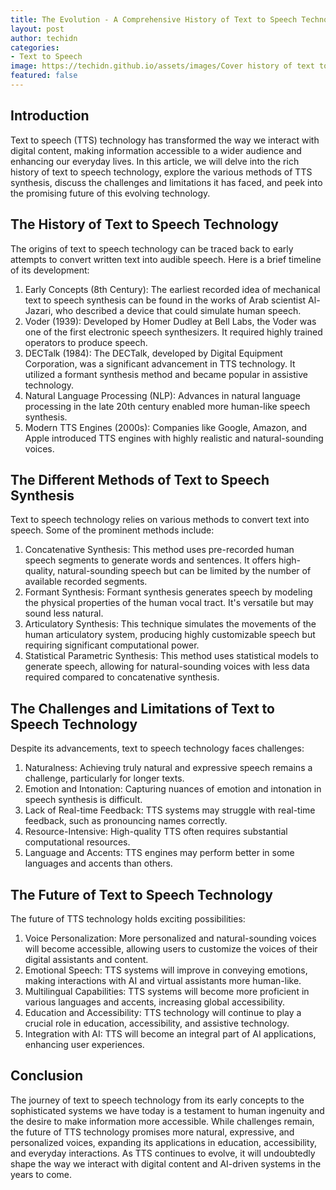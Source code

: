 ```yaml
---
title: The Evolution - A Comprehensive History of Text to Speech Technology
layout: post
author: techidn
categories: 
- Text to Speech
image: https://techidn.github.io/assets/images/Cover history of text to speech technology.jpg
featured: false
---
```


## Introduction

Text to speech (TTS) technology has transformed the way we interact with digital content, making information accessible to a wider audience and enhancing our everyday lives. In this article, we will delve into the rich history of text to speech technology, explore the various methods of TTS synthesis, discuss the challenges and limitations it has faced, and peek into the promising future of this evolving technology.

## The History of Text to Speech Technology

The origins of text to speech technology can be traced back to early attempts to convert written text into audible speech. Here is a brief timeline of its development:

1. Early Concepts (8th Century): The earliest recorded idea of mechanical text to speech synthesis can be found in the works of Arab scientist Al-Jazari, who described a device that could simulate human speech.
2. Voder (1939): Developed by Homer Dudley at Bell Labs, the Voder was one of the first electronic speech synthesizers. It required highly trained operators to produce speech.
3. DECTalk (1984): The DECTalk, developed by Digital Equipment Corporation, was a significant advancement in TTS technology. It utilized a formant synthesis method and became popular in assistive technology.
4. Natural Language Processing (NLP): Advances in natural language processing in the late 20th century enabled more human-like speech synthesis.
5. Modern TTS Engines (2000s): Companies like Google, Amazon, and Apple introduced TTS engines with highly realistic and natural-sounding voices.

## The Different Methods of Text to Speech Synthesis

Text to speech technology relies on various methods to convert text into speech. Some of the prominent methods include:

1. Concatenative Synthesis: This method uses pre-recorded human speech segments to generate words and sentences. It offers high-quality, natural-sounding speech but can be limited by the number of available recorded segments.
2. Formant Synthesis: Formant synthesis generates speech by modeling the physical properties of the human vocal tract. It's versatile but may sound less natural.
3. Articulatory Synthesis: This technique simulates the movements of the human articulatory system, producing highly customizable speech but requiring significant computational power.
4. Statistical Parametric Synthesis: This method uses statistical models to generate speech, allowing for natural-sounding voices with less data required compared to concatenative synthesis.

## The Challenges and Limitations of Text to Speech Technology

Despite its advancements, text to speech technology faces challenges:

1. Naturalness: Achieving truly natural and expressive speech remains a challenge, particularly for longer texts.
2. Emotion and Intonation: Capturing nuances of emotion and intonation in speech synthesis is difficult.
3. Lack of Real-time Feedback: TTS systems may struggle with real-time feedback, such as pronouncing names correctly.
4. Resource-Intensive: High-quality TTS often requires substantial computational resources.
5. Language and Accents: TTS engines may perform better in some languages and accents than others.

## The Future of Text to Speech Technology

The future of TTS technology holds exciting possibilities:

1. Voice Personalization: More personalized and natural-sounding voices will become accessible, allowing users to customize the voices of their digital assistants and content.
2. Emotional Speech: TTS systems will improve in conveying emotions, making interactions with AI and virtual assistants more human-like.
3. Multilingual Capabilities: TTS systems will become more proficient in various languages and accents, increasing global accessibility.
4. Education and Accessibility: TTS technology will continue to play a crucial role in education, accessibility, and assistive technology.
5. Integration with AI: TTS will become an integral part of AI applications, enhancing user experiences.

## Conclusion

The journey of text to speech technology from its early concepts to the sophisticated systems we have today is a testament to human ingenuity and the desire to make information more accessible. While challenges remain, the future of TTS technology promises more natural, expressive, and personalized voices, expanding its applications in education, accessibility, and everyday interactions. As TTS continues to evolve, it will undoubtedly shape the way we interact with digital content and AI-driven systems in the years to come.